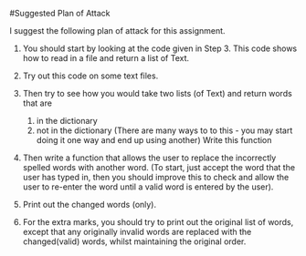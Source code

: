 #Suggested Plan of Attack

I suggest the following plan of attack for this assignment. 

1. You should start by looking at the code given in Step 3. This code shows how to read in a file and return a list of Text. 

2. Try out this code on some text files. 

3. Then try to see how you would take two lists (of Text) and return words that are 
   1. in the dictionary
   2. not in the dictionary
   (There are many ways to to this - you may start doing it one way and end up using another)
Write this function 

4. Then write a function that allows the user to replace the incorrectly spelled words with another word. (To start, just accept the word that the user has typed in, then you should improve this to check and allow the user to re-enter the word until a valid word is entered by the user).
   
5. Print out the changed words (only).
   
6. For the extra marks, you should try to print out the original list of words, except that any originally invalid words are replaced  with the changed(valid)  words, whilst maintaining the  original order.
   



   